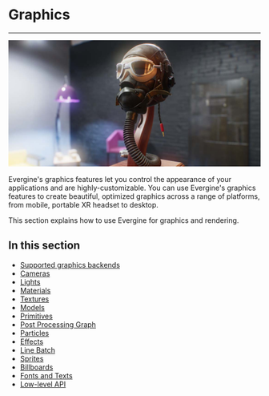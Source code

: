 # Graphics
---
![Graphics](images/graphics.jpg)

Evergine's graphics features let you control the appearance of your applications and are highly-customizable. You can use Evergine's graphics features to create beautiful, optimized graphics across a range of platforms, from mobile, portable XR headset to desktop.

This section explains how to use Evergine for graphics and rendering.

## In this section

* [Supported graphics backends](supported_backends/index.md)
* [Cameras](cameras.md)
* [Lights](lights.md)
* [Materials](materials/index.md)
* [Textures](textures/index.md)
* [Models](models/index.md)
* [Primitives](primitives.md)
* [Post Processing Graph](postprocessing_graph/index.md)
* [Particles](particles/index.md)
* [Effects](effects/index.md)
* [Line Batch](linebatch/index.md)
* [Sprites](sprites.md)
* [Billboards](billboard/index.md)
* [Fonts and Texts](fonts/index.md)
* [Low-level API](low_level_api/index.md)
